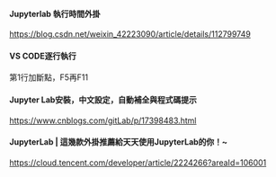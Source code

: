 #### Jupyterlab 執行時間外掛  
https://blog.csdn.net/weixin_42223090/article/details/112799749  


#### VS CODE逐行執行  
第1行加斷點，F5再F11  

#### Jupyter Lab安裝，中文設定，自動補全與程式碼提示  
https://www.cnblogs.com/gitLab/p/17398483.html  

#### JupyterLab | 這幾款外掛推薦給天天使用JupyterLab的你！~  
https://cloud.tencent.com/developer/article/2224266?areaId=106001 